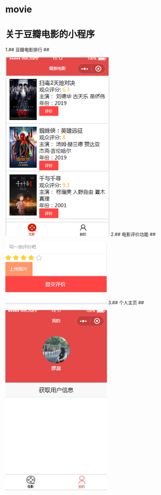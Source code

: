 # movie
# 关于豆瓣电影的小程序 #
1.## 豆瓣电影排行 ##




![](https://github.com/jxfzcrxnmly/movie/blob/master/image/1.png)
2.## 电影评价功能 ##




![](https://github.com/jxfzcrxnmly/movie/blob/master/image/2.png)
3.## 个人主页 ##




![](https://github.com/jxfzcrxnmly/movie/blob/master/image/3.png)

